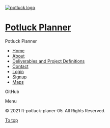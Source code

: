 [![potluck logo](https://i.imgur.com/tDiPLqa.png)](/)

[Potluck Planner](/)
====================

Potluck Planner

-   [Home](/)
-   [About](/about/)
-   [Deliverables and Project Definitions](/style-guide/)
-   [Contact](/contact/)
-   [Login](https://front-end-tau-seven.vercel.app/login)
-   [Signup](https://front-end-tau-seven.vercel.app/signup)
-   [Maps](/lorem-ipsum/)

<span class="screen-reader-text">GitHub</span>

<span class="screen-reader-text">Menu</span><span class="icon-menu" aria-hidden="true"></span>

<span class="copyright">© 2021 ft-potluck-planer-05. All Rights Reserved.</span>

<a href="#page" id="to-top" class="to-top">To top <span class="icon-arrow-up" data-aria-hidden="true"></span></a>
